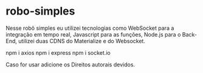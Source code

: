 # robo-simples
Nesse robô simples eu utilizei tecnologias como WebSocket para a integração em tempo real,
Javascript para as funções, Node.js para o Back-End, utilizei duas CDNS do Materialize e do Websocket.

npm i axios
npm i express
npm i socket.io

Caso for usar adicione os Direitos autorais devidos.
